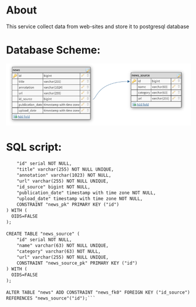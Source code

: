 # About
This service collect data from web-sites and store it to postgresql database

# Database Scheme:
![alt text](https://github.com/fisich/NewsParserService_WIN/blob/master/Database%20Scheme.bmp?raw=true)

# SQL script:
``` CREATE TABLE "news" (
	"id" serial NOT NULL,
	"title" varchar(255) NOT NULL UNIQUE,
	"annotation" varchar(1023) NOT NULL,
	"url" varchar(255) NOT NULL UNIQUE,
	"id_source" bigint NOT NULL,
	"publication_date" timestamp with time zone NOT NULL,
	"upload_date" timestamp with time zone NOT NULL,
	CONSTRAINT "news_pk" PRIMARY KEY ("id")
) WITH (
  OIDS=FALSE
);

CREATE TABLE "news_source" (
	"id" serial NOT NULL,
	"name" varchar(63) NOT NULL UNIQUE,
	"category" varchar(63) NOT NULL,
	"url" varchar(255) NOT NULL UNIQUE,
	CONSTRAINT "news_source_pk" PRIMARY KEY ("id")
) WITH (
  OIDS=FALSE
);

ALTER TABLE "news" ADD CONSTRAINT "news_fk0" FOREIGN KEY ("id_source") REFERENCES "news_source"("id");```
